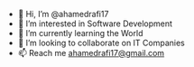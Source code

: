 - 👋 Hi, I’m @ahamedrafi17
- 👀 I’m interested in Software Development
- 🌱 I’m currently learning the World
- 💞️ I’m looking to collaborate on IT Companies
- 📫 Reach me ahamedrafi17@gmail.com
